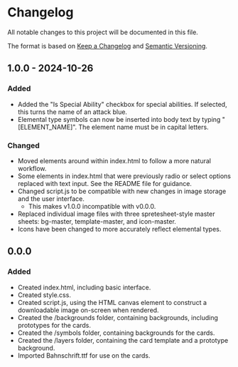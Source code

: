 # Changelog

All notable changes to this project will be documented in this file.

The format is based on [Keep a Changelog](https://keepachangelog.com/en/1.0.0/) and [Semantic Versioning](https://semver.org/).

## 1.0.0 - 2024-10-26

### Added

- Added the "Is Special Ability" checkbox for special abilities. If selected, this turns the name of an attack blue.
- Elemental type symbols can now be inserted into body text by typing "\[ELEMENT_NAME\]". The element name must be in capital letters.

### Changed

- Moved elements around within index.html to follow a more natural workflow.
- Some elements in index.html that were previously radio or select options replaced with text input. See the README file for guidance.
- Changed script.js to be compatible with new changes in image storage and the user interface.
    - This makes v1.0.0 incompatible with v0.0.0.
- Replaced individual image files with three spretesheet-style master sheets: bg-master, template-master, and icon-master.
- Icons have been changed to more accurately reflect elemental types.

## 0.0.0

### Added

- Created index.html, including basic interface.
- Created style.css.
- Created script.js, using the HTML canvas element to construct a downloadable image on-screen when rendered.
- Created the /backgrounds folder, containing backgrounds, including prototypes for the cards.
- Created the /symbols folder, containing backgrounds for the cards.
- Created the /layers folder, containing the card template and a prototype background.
- Imported Bahnschrift.ttf for use on the cards.